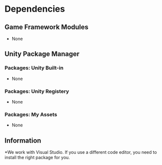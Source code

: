 # Dependencies

## Game Framework Modules
 - None

## Unity Package Manager

### Packages: Unity Built-in
 - None
 
### Packages: Unity Registery
 - None

### Packages: My Assets
 - None

## Information
*We work with Visual Studio. If you use a different code editor, you need to install the right package for you.  